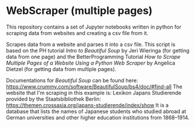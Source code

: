 # WebScraper (multiple pages)
This repository contains a set of Jupyter notebooks written in python for scraping data from websites and creating a csv file from it.

Scrapes data from a website and parses it into a csv file. This script is based on the PH tutorial *Intro to Beautiful Soup* by Jeri Wieringa (for getting data from one page) and the BetterProgramming Tutorial *How to Scrape Multiple Pages of a Website Using a Python Web Scraper* by Angelica Dietzel (for getting data from multiple pages). 

Documentations for *Beautiful Soup* can be found here: https://www.crummy.com/software/BeautifulSoup/bs4/doc/#find-all
The website that I'm scraping in this example is: Lexikon Japans Studierende provided by the Staatsbibliothek Berlin: https://themen.crossasia.org/japans-studierende/index/show
It is a database that lists the names of Japanese students who studied abroad at German universities and other higher education institutions from 1868–1914.

